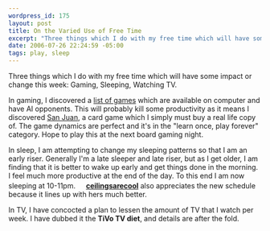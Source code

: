 ```yaml
--- 
wordpress_id: 175
layout: post
title: On the Varied Use of Free Time
excerpt: "Three things which I do with my free time which will have some impact or change this week: Gaming, Sleeping, Watching TV. "
date: 2006-07-26 22:24:59 -05:00
tags: play, sleep
---
```

Three things which I do with my free time which will have some impact or change this week: Gaming, Sleeping, Watching TV.

In gaming, I discovered a <a href="http://boardgamegeek.com/geeklist/8323">list of games</a> which are available on computer and have AI opponents.  This will probably kill some productivity as it means I discovered <a href="http://boardgamegeek.com/game/8217">San Juan</a>, a card game which I simply must buy a real life copy of.  The game dynamics are perfect and it's in the "learn once, play forever" category.  Hope to play this at the next board gaming night.

In sleep, I am attempting to change my sleeping patterns so that I am an early riser.  Generally I'm a late sleeper and late riser, but as I get older, I am finding that it is better to wake up early and get things done in the morning.  I feel much more productive at the end of the day.  To this end I am now sleeping at 10-11pm. <img class="alignnone" src="http://l-stat.livejournal.com/img/userinfo.gif" alt="" width="17" height="17" /><strong><a href="http://ceilingsarecool.livejournal.com">ceilingsarecool</a></strong> also appreciates the new schedule because it lines up with hers much better.

In TV, I have concocted a plan to lessen the amount of TV that I watch per week.  I have dubbed it the <strong>TiVo TV diet</strong>, and details are after the fold.
